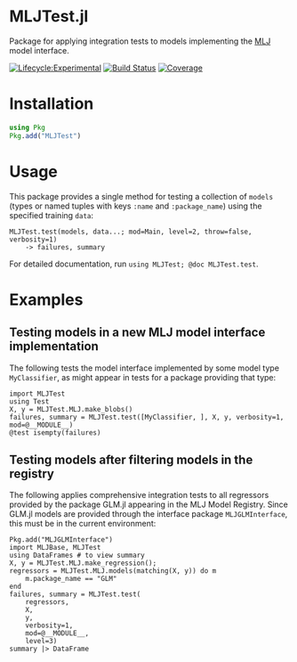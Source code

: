 # MLJTest.jl

Package for applying integration tests to models implementing the
[MLJ](https://alan-turing-institute.github.io/MLJ.jl/dev/) model
interface.

[![Lifecycle:Experimental](https://img.shields.io/badge/Lifecycle-Experimental-339999)](https://github.com/bcgov/repomountie/blob/master/doc/lifecycle-badges.md) [![Build Status](https://github.com/JuliaAI/MLJTest.jl/workflows/CI/badge.svg)](https://github.com/JuliaAI/MLJTest.jl/actions) [![Coverage](https://codecov.io/gh/JuliaAI/MLJTest.jl/branch/master/graph/badge.svg)](https://codecov.io/github/JuliaAI/MLJTest.jl?branch=master) 

# Installation

```julia
using Pkg
Pkg.add("MLJTest")
```

# Usage

This package provides a single method for testing a collection of
`models` (types or named tuples with keys `:name` and `:package_name`)
using the specified training `data`:

```
MLJTest.test(models, data...; mod=Main, level=2, throw=false, verbosity=1) 
    -> failures, summary
```

For detailed documentation, run `using MLJTest; @doc MLJTest.test`.


# Examples

## Testing models in a new MLJ model interface implementation

The following tests the model interface implemented by some model type
`MyClassifier`, as might appear in tests for a package providing that
type:

```
import MLJTest
using Test
X, y = MLJTest.MLJ.make_blobs()
failures, summary = MLJTest.test([MyClassifier, ], X, y, verbosity=1, mod=@__MODULE__)
@test isempty(failures)
```

## Testing models after filtering models in the registry

The following applies comprehensive integration tests to all
regressors provided by the package GLM.jl appearing in the MLJ Model
Registry. Since GLM.jl models are provided through the interface
package `MLJGLMInterface`, this must be in the current environment:

```
Pkg.add("MLJGLMInterface")
import MLJBase, MLJTest
using DataFrames # to view summary
X, y = MLJTest.MLJ.make_regression();
regressors = MLJTest.MLJ.models(matching(X, y)) do m
    m.package_name == "GLM"
end
failures, summary = MLJTest.test(
    regressors, 
    X, 
    y, 
    verbosity=1, 
    mod=@__MODULE__,
    level=3)
summary |> DataFrame
```
